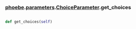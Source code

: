 ### [phoebe](phoebe.md).[parameters](phoebe.parameters.md).[ChoiceParameter](phoebe.parameters.ChoiceParameter.md).get_choices

```py

def get_choices(self)

```


